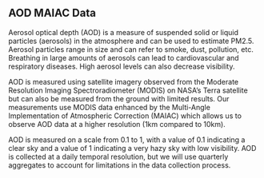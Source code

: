 ## AOD MAIAC Data

Aerosol optical depth (AOD) is a measure of suspended solid or liquid particles (aerosols) in the atmosphere and can be used to estimate PM2.5. Aerosol particles range in size and can refer to smoke, dust, pollution, etc. Breathing in large amounts of aerosols can lead to cardiovascular and respiratory diseases. High aerosol levels can also decrease visibility.

AOD is measured using satellite imagery observed from the Moderate Resolution Imaging Spectroradiometer (MODIS) on NASA’s Terra satellite but can also be measured from the ground with limited results. Our measurements use MODIS data enhanced by the Multi-Angle Implementation of Atmospheric Correction (MAIAC) which allows us to observe AOD data at a higher resolution (1km compared to 10km). 

AOD is measured on a scale from 0.1 to 1, with a value of 0.1 indicating a clear sky and a value of 1 indicating a very hazy sky with low visibility. AOD is collected at a daily temporal resolution, but we will use quarterly aggregates to account for limitations in the data collection process.
